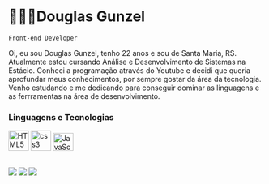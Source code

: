 # 👩🏻‍💻Douglas Gunzel

`Front-end Developer`

Oi, eu sou Douglas Gunzel, tenho 22 anos e sou de Santa Maria, RS. Atualmente estou cursando Análise e Desenvolvimento de Sistemas na Estácio. Conheci a programação através do Youtube e decidi que queria aprofundar meus conhecimentos, por sempre gostar da área da tecnologia. Venho estudando e me dedicando para conseguir dominar as linguagens e as ferrramentas na área de desenvolvimento.

### Linguagens e Tecnologias

<div style="display: inline_block">
    <img style="align: center" width="40" alt="HTML5" src="https://cdn.jsdelivr.net/gh/devicons/devicon@latest/icons/html5/html5-original-wordmark.svg"/>
    <img style="align: center" width="40" alt="css3" src="https://cdn.jsdelivr.net/gh/devicons/devicon@latest/icons/css3/css3-original-wordmark.svg" />
    <img style="align: center" height="35" width="40" alt="JavaScript" src="https://cdn.jsdelivr.net/gh/devicons/devicon@latest/icons/javascript/javascript-original.svg" />
        
</div>

##

<div>
    <a href="https://github.com/DouglasGunzel" target="_blank"><img src="https://img.shields.io/badge/GitHub-100000?style=for-the-badge&logo=github&logoColor=white" target="_blank"></a>
    <a href="https://www.linkedin.com/in/douglas-gunzel-8112a2181/" target="_blank"><img src="https://img.shields.io/badge/LinkedIn-0077B5?style=for-the-badge&logo=linkedin&logoColor=white" target="_blank"></a>
    <a href="https://instagram.com/gunzeldouglas" target="_blank"><img src="https://img.shields.io/badge/Instagram-E4405F?style=for-the-badge&logo=instagram&logoColor=white" target="_blank"></a>
</div>
